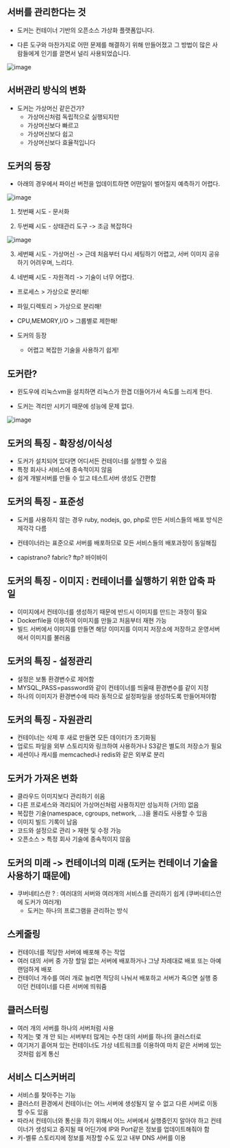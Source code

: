 
## 서버를 관리한다는 것


+ 도커는 컨테이너 기반의 오픈소스 가상화 플랫폼입니다. 

+ 다른 도구와 마찬가지로 어떤 문제를 해결하기 위해 만들어졌고 그 방법이 많은 사람들에게 인기를 끌면서 널리 사용되었습니다.

![image](https://user-images.githubusercontent.com/49984996/113497784-1e14ec80-9542-11eb-8464-0a7ab4ca3d2b.png)


## 서버관리 방식의 변화

+ 도커는 가상머신 같은건가?
  - 가상머신처럼 독립적으로 실행되지만
  - 가상머신보다 빠르고
  - 가상머신보다 쉽고
  - 가상머신보다 효율적입니다

## 도커의 등장

+ 아래의 경우에서 파이선 버전을 업데이트하면 어떤일이 벌어질지 예측하기 어렵다.

![image](https://user-images.githubusercontent.com/49984996/113498015-18200b00-9544-11eb-818e-d247be952993.png)

1. 첫번째 시도 - 문서화

2. 두번째 시도 - 상태관리 도구 -> 조금 복잡하다

![image](https://user-images.githubusercontent.com/49984996/113498102-dfccfc80-9544-11eb-9961-b11e49480090.png)
  
3. 세번째 시도 - 가상머신 -> 근데 처음부터 다시 세팅하기 어렵고, 서버 이미지 공유하기 어려우며, 느리다.

4. 네번째 시도 - 자원격리 -> 기술이 너무 어렵다.

  - 프로세스 > 가상으로 분리해!

  - 파일,디렉토리 > 가상으로 분리해!

  - CPU,MEMORY,I/O > 그룹별로 제한해!

+ 도커의 등장

  - 어렵고 복잡한 기술을 사용하기 쉽게!

## 도커란?

+ 윈도우에 리눅스vm을 설치하면 리눅스가 한겹 더들어가서 속도를 느리게 한다.

+ 도커는 격리만 시키기 때문에 성능에 문제 없다.

![image](https://user-images.githubusercontent.com/49984996/113498216-f3c52e00-9545-11eb-9d88-2a0ac15d37f3.png)

## 도커의 특징 - 확장성/이식성

+ 도커가 설치되어 있다면 어디서든 컨테이너를 실행할 수 있음 
+ 특정 회사나 서비스에 종속적이지 않음 
+ 쉽게 개발서버를 만들 수 있고 테스트서버 생성도 간편함

## 도커의 특징 - 표준성

+ 도커를 사용하지 않는 경우 ruby, nodejs, go, php로 만든 서비스들의 배포 방식은 제각각 다름

+ 컨테이너라는 표준으로 서버를 배포하므로 모든 서비스들의 배포과정이 동일해짐 

+ capistrano? fabric? ftp? 바이바이

## 도커의 특징 - 이미지 : 컨테이너를 실행하기 위한 압축 파일

+ 이미지에서 컨테이너를 생성하기 때문에 반드시 이미지를 만드는 과정이 필요 
+ Dockerfile을 이용하여 이미지를 만들고 처음부터 재현 가능 
+ 빌드 서버에서 이미지를 만들면 해당 이미지를 이미지 저장소에 저장하고 운영서버에서 이미지를 불러옴


## 도커의 특징 - 설정관리

+ 설정은 보통 환경변수로 제어함 
+ MYSQL_PASS=password와 같이 컨테이너를 띄울때 환경변수를 같이 지정 
+ 하나의 이미지가 환경변수에 따라 동적으로 설정파일을 생성하도록 만들어져야함

## 도커의 특징 - 자원관리

+ 컨테이너는 삭제 후 새로 만들면 모든 데이터가 초기화됨 
+ 업로드 파일을 외부 스토리지와 링크하여 사용하거나 S3같은 별도의 저장소가 필요 
+ 세션이나 캐시를 memcached나 redis와 같은 외부로 분리

## 도커가 가져온 변화

+ 클라우드 이미지보다 관리하기 쉬움 
+ 다른 프로세스와 격리되어 가상머신처럼 사용하지만 성능저하 (거의) 없음 
+ 복잡한 기술(namespace, cgroups, network, ...)을 몰라도 사용할 수 있음 
+ 이미지 빌드 기록이 남음 
+ 코드와 설정으로 관리 > 재현 및 수정 가능 
+ 오픈소스 > 특정 회사 기술에 종속적이지 않음

## 도커의 미래 -> 컨테이너의 미래 (도커는 컨테이너 기술을 사용하기 때문에)

+ 쿠버네티스란 ? : 여러대의 서버와 여러개의 서비스를 관리하기 쉽게 (쿠버네티스안에 도커가 여러개) 
  - 도커는 하나의 프로그램을 관리하는 방식

## 스케줄링
+ 컨테이너를 적당한 서버에 배포해 주는 작업 
+ 여러 대의 서버 중 가장 할일 없는 서버에 배포하거나 그냥 차례대로 배포 또는 아예 랜덤하게 배포 
+ 컨테이너 개수를 여러 개로 늘리면 적당히 나눠서 배포하고 서버가 죽으면 실행 중이던 컨테이너를 다른 서버에 띄워줌

## 클러스터링

+ 여러 개의 서버를 하나의 서버처럼 사용 
+ 작게는 몇 개 안 되는 서버부터 많게는 수천 대의 서버를 하나의 클러스터로 
+ 여기저기 흩어져 있는 컨테이너도 가상 네트워크를 이용하여 마치 같은 서버에 있는 것처럼 쉽게 통신

## 서비스 디스커버리

+ 서비스를 찾아주는 기능 
+ 클러스터 환경에서 컨테이너는 어느 서버에 생성될지 알 수 없고 다른 서버로 이동할 수도 있음 
+ 따라서 컨테이너와 통신을 하기 위해서 어느 서버에서 실행중인지 알아야 하고 컨테이너가 생성되고 중지될 때 어딘가에 IP와 Port같은 정보를 업데이트해줘야 함 
+ 키-벨류 스토리지에 정보를 저장할 수도 있고 내부 DNS 서버를 이용

